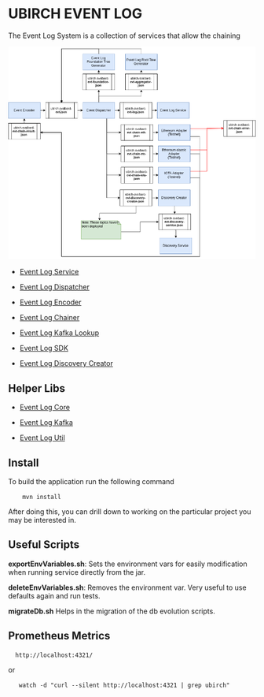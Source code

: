 # UBIRCH EVENT LOG

The Event Log System is a collection of services that allow the chaining

![Event Log Components](https://raw.githubusercontent.com/ubirch/ubirch-event-log/master/.images/event_log_pipeline_architecture.png "Event Log System")

* [Event Log Service](https://github.com/ubirch/ubirch-event-log/blob/master/event-log-service)

* [Event Log Dispatcher](https://github.com/ubirch/ubirch-event-log/blob/master/event-log-sdk)

* [Event Log Encoder](https://github.com/ubirch/ubirch-event-log/blob/master/event-log-sdk)

* [Event Log Chainer](https://github.com/ubirch/ubirch-event-log/blob/master/event-log-sdk)

* [Event Log Kafka Lookup](https://github.com/ubirch/ubirch-event-log/blob/master/event-log-sdk)

* [Event Log SDK](https://github.com/ubirch/ubirch-event-log/blob/master/event-log-sdk)

* [Event Log Discovery Creator](https://github.com/ubirch/ubirch-event-log/blob/master/event-log-discovery-creator)

## Helper Libs

* [Event Log Core](https://github.com/ubirch/ubirch-event-log/blob/master/event-log-core)

* [Event Log Kafka](https://github.com/ubirch/ubirch-event-log/tree/1.2.x/event-log-kafka)

* [Event Log Util](https://github.com/ubirch/ubirch-event-log/tree/1.2.x/event-log-util)


## Install

To build the application run the following command

```
    mvn install
```

After doing this, you can drill down to working on the
particular project you may be interested in.

## Useful Scripts

**exportEnvVariables.sh**: Sets the environment vars for easily modification when running service directly from the jar.

**deleteEnvVariables.sh**: Removes the environment var. Very useful to use defaults again and run tests.

**migrateDb.sh** Helps in the migration of the db evolution scripts.

## Prometheus Metrics

```
  http://localhost:4321/
```

  or
   
```  
   watch -d "curl --silent http://localhost:4321 | grep ubirch"
```










